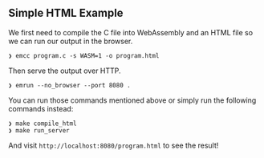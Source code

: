 Simple HTML Example
-------------------

We first need to compile the C file into WebAssembly and an HTML file so we can run our output in the browser. 

```
❯ emcc program.c -s WASM=1 -o program.html
```

Then serve the output over HTTP.

```
❯ emrun --no_browser --port 8080 .
```

You can run those commands mentioned above or simply run the following commands instead:

```
❯ make compile_html
❯ make run_server
```

And visit `http://localhost:8080/program.html` to see the result!
